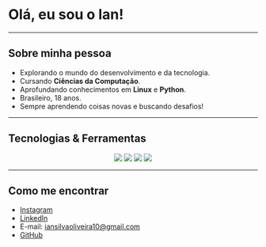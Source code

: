 # Olá, eu sou o Ian!



---

##  Sobre minha pessoa

- Explorando o mundo do desenvolvimento e da tecnologia.
- Cursando **Ciências da Computação**.
- Aprofundando conhecimentos em **Linux** e **Python**.
- Brasileiro, 18 anos.
- Sempre aprendendo coisas novas e buscando desafios!

---

##  Tecnologias & Ferramentas  

<p align="center">
  <img src="https://img.shields.io/badge/Linux-FCC624?style=for-the-badge&logo=linux&logoColor=black"/>
  <img src="https://img.shields.io/badge/Python-3776AB?style=for-the-badge&logo=python&logoColor=white"/>
  <img src="https://img.shields.io/badge/Git-F05032?style=for-the-badge&logo=git&logoColor=white"/>
  <img src="https://img.shields.io/badge/GitHub-181717?style=for-the-badge&logo=github&logoColor=white"/>
</p>

---

##  Como me encontrar  

- [Instagram](https://www.instagram.com/ian_silv8)  
- [LinkedIn](https://www.linkedin.com/in/ian-silva-1941ba261/)  
- E-mail: iansilvaoliveira10@gmail.com 
- [GitHub](https://github.com/ian286)  





